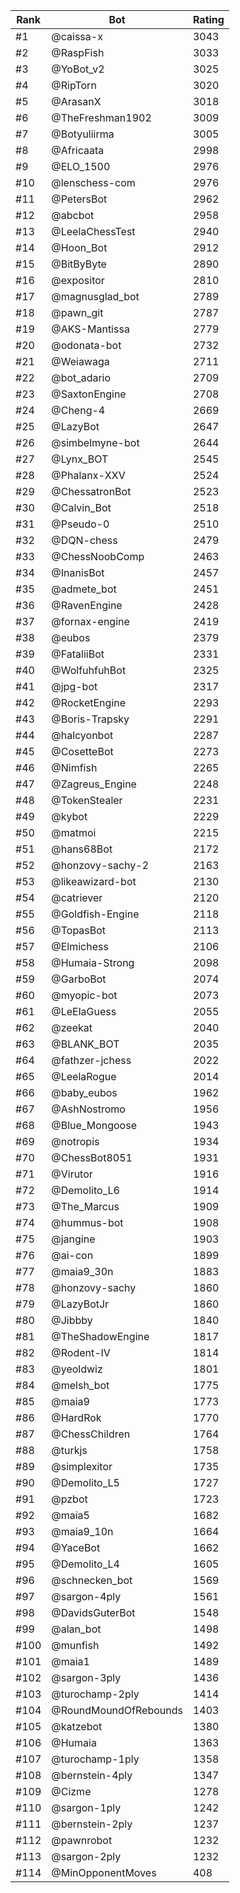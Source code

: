 Rank|Bot|Rating
---|---|---
#1|@caissa-x|3043
#2|@RaspFish|3033
#3|@YoBot_v2|3025
#4|@RipTorn|3020
#5|@ArasanX|3018
#6|@TheFreshman1902|3009
#7|@Botyuliirma|3005
#8|@Africaata|2998
#9|@ELO_1500|2976
#10|@lenschess-com|2976
#11|@PetersBot|2962
#12|@abcbot|2958
#13|@LeelaChessTest|2940
#14|@Hoon_Bot|2912
#15|@BitByByte|2890
#16|@expositor|2810
#17|@magnusglad_bot|2789
#18|@pawn_git|2787
#19|@AKS-Mantissa|2779
#20|@odonata-bot|2732
#21|@Weiawaga|2711
#22|@bot_adario|2709
#23|@SaxtonEngine|2708
#24|@Cheng-4|2669
#25|@LazyBot|2647
#26|@simbelmyne-bot|2644
#27|@Lynx_BOT|2545
#28|@Phalanx-XXV|2524
#29|@ChessatronBot|2523
#30|@Calvin_Bot|2518
#31|@Pseudo-0|2510
#32|@DQN-chess|2479
#33|@ChessNoobComp|2463
#34|@InanisBot|2457
#35|@admete_bot|2451
#36|@RavenEngine|2428
#37|@fornax-engine|2419
#38|@eubos|2379
#39|@FataliiBot|2331
#40|@WolfuhfuhBot|2325
#41|@jpg-bot|2317
#42|@RocketEngine|2293
#43|@Boris-Trapsky|2291
#44|@halcyonbot|2287
#45|@CosetteBot|2273
#46|@Nimfish|2265
#47|@Zagreus_Engine|2248
#48|@TokenStealer|2231
#49|@kybot|2229
#50|@matmoi|2215
#51|@hans68Bot|2172
#52|@honzovy-sachy-2|2163
#53|@likeawizard-bot|2130
#54|@catriever|2120
#55|@Goldfish-Engine|2118
#56|@TopasBot|2113
#57|@Elmichess|2106
#58|@Humaia-Strong|2098
#59|@GarboBot|2074
#60|@myopic-bot|2073
#61|@LeElaGuess|2055
#62|@zeekat|2040
#63|@BLANK_BOT|2035
#64|@fathzer-jchess|2022
#65|@LeelaRogue|2014
#66|@baby_eubos|1962
#67|@AshNostromo|1956
#68|@Blue_Mongoose|1943
#69|@notropis|1934
#70|@ChessBot8051|1931
#71|@Virutor|1916
#72|@Demolito_L6|1914
#73|@The_Marcus|1909
#74|@hummus-bot|1908
#75|@jangine|1903
#76|@ai-con|1899
#77|@maia9_30n|1883
#78|@honzovy-sachy|1860
#79|@LazyBotJr|1860
#80|@Jibbby|1840
#81|@TheShadowEngine|1817
#82|@Rodent-IV|1814
#83|@yeoldwiz|1801
#84|@melsh_bot|1775
#85|@maia9|1773
#86|@HardRok|1770
#87|@ChessChildren|1764
#88|@turkjs|1758
#89|@simplexitor|1735
#90|@Demolito_L5|1727
#91|@pzbot|1723
#92|@maia5|1682
#93|@maia9_10n|1664
#94|@YaceBot|1662
#95|@Demolito_L4|1605
#96|@schnecken_bot|1569
#97|@sargon-4ply|1561
#98|@DavidsGuterBot|1548
#99|@alan_bot|1498
#100|@munfish|1492
#101|@maia1|1489
#102|@sargon-3ply|1436
#103|@turochamp-2ply|1414
#104|@RoundMoundOfRebounds|1403
#105|@katzebot|1380
#106|@Humaia|1363
#107|@turochamp-1ply|1358
#108|@bernstein-4ply|1347
#109|@Cizme|1278
#110|@sargon-1ply|1242
#111|@bernstein-2ply|1237
#112|@pawnrobot|1232
#113|@sargon-2ply|1232
#114|@MinOpponentMoves|408
